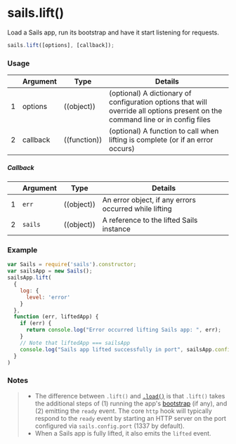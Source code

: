 # sails.lift()

Load a Sails app, run its bootstrap and have it start listening for requests.

```javascript
sails.lift([options], [callback]);
```


### Usage

|   |          Argument           | Type                | Details
|---| --------------------------- | ------------------- | -----------
| 1 |        options              | ((object))          | (optional) A dictionary of configuration options that will override all options present on the command line or in config files
| 2 |        callback             | ((function))        | (optional) A function to call when lifting is complete (or if an error occurs)

##### Callback

|   | Argument  | Type         | Details |
|---|-----------|:------------:|---------|
| 1 | `err`     | ((object))   | An error object, if any errors occurred while lifting
| 2 | `sails`   | ((object))   | A reference to the lifted Sails instance


### Example

```javascript
var Sails = require('sails').constructor;
var sailsApp = new Sails();
sailsApp.lift(
  {
    log: {
      level: 'error'
    }
  },
  function (err, liftedApp) {
    if (err) {
      return console.log("Error occurred lifting Sails app: ", err);
    }
    // Note that liftedApp === sailsApp
    console.log("Sails app lifted successfully in port", sailsApp.config.port);
  }
)
```

### Notes
> - The difference between `.lift()` and [`.load()`](http://sailsjs.org/documentation/reference/application/sails-load) is that `.lift()` takes the additional steps of (1) running the app's [bootstrap](http://sailsjs.org/documentation/reference/configuration/sails-config-bootstrap) (if any), and (2) emitting the `ready` event.  The core `http` hook will typically respond to the `ready` event by starting an HTTP server on the port configured via `sails.config.port` (1337 by default).
> - When a Sails app is fully lifted, it also emits the `lifted` event.

<docmeta name="displayName" value="sails.lift()">
